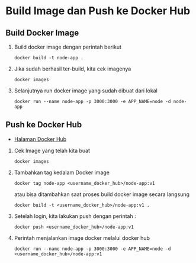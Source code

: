 # Build Image dan Push ke Docker Hub

## Build Docker Image

  1. Build docker image dengan perintah berikut
     ```
     docker build -t node-app .
     ```
  6. Jika sudah berhasil ter-build, kita cek imagenya
     ```
     docker images
     ```
  7. Selanjutnya run docker image yang sudah dibuat dari lokal
     ```
     docker run --name node-app -p 3000:3000 -e APP_NAME=node -d node-app
     ```
     
## Push ke Docker Hub

* [Halaman Docker Hub](https://hub.docker.com/)

 1. Cek Image yang telah kita buat
     ```
     docker images
     ```
 2. Tambahkan tag kedalam Docker image
     ```
     docker tag node-app <username_docker_hub>/node-app:v1
     ```
     atau bisa ditambahkan saat proses build docker image secara langsung
     ```
     docker build -t <username_docker_hub>/node-app:v1 .
     ```
 3. Setelah login, kita lakukan push dengan perintah :
     ```
     docker push <username_docker_hub>/node-app:v1
     ```
 4. Perintah menjalankan image docker melalui docker hub
     ```
     docker run --name node-app -p 3000:3000 -e APP_NAME=node -d <username_docker_hub>/node-app:v1
     ```
